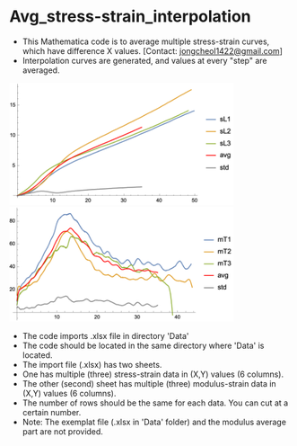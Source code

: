 # Avg_stress-strain_interpolation
* This Mathematica code is to average multiple stress-strain curves, which have difference X values. [Contact: jongcheol1422@gmail.com]
* Interpolation curves are generated, and values at every "step" are averaged. 
  
<img src="https://github.com/JasonL1422/Avg_stress-strain_interpolation/blob/main/stress-strain%20curve_ex1.png" width="400"/> </a>
<img src="https://github.com/JasonL1422/Avg_stress-strain_interpolation/blob/main/modulus-strain-curve_ex1.png" width="400"/> </a>

* The code imports .xlsx file in directory 'Data'
* The code should be located in the same directory where 'Data' is located.
* The import file (.xlsx) has two sheets.
* One has multiple (three) stress-strain data in (X,Y) values (6 columns).
* The other (second) sheet has multiple (three) modulus-strain data in (X,Y) values (6 columns).
* The number of rows should be the same for each data. You can cut at a certain number.
* Note: The exemplat file (.xlsx in 'Data' folder) and the modulus average part are not provided.
